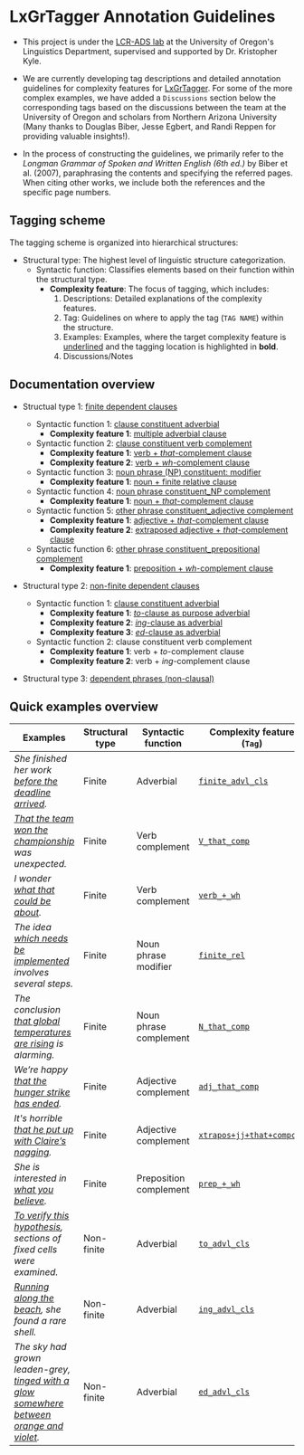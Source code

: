 # LxGrTagger Annotation Guidelines

- This project is under the [LCR-ADS lab](https://lcr-ads-lab.github.io/LCR-ADS-Home/) at the University of Oregon's Linguistics Department, supervised and supported by Dr. Kristopher Kyle.

- We are currently developing tag descriptions and detailed annotation guidelines for complexity features for [LxGrTagger](https://github.com/kristopherkyle/LxGrTgr). For some of the more complex examples, we have added a `Discussions` section below the corresponding tags based on the discussions between the team at the University of Oregon and scholars from Northern Arizona University (Many thanks to Douglas Biber, Jesse Egbert, and Randi Reppen for providing valuable insights!). 

- In the process of constructing the guidelines, we primarily refer to the *Longman Grammar of Spoken and Written English (6th ed.)* by Biber et al. (2007), paraphrasing the contents and specifying the referred pages. When citing other works, we include both the references and the specific page numbers.

## Tagging scheme

The tagging scheme is organized into hierarchical structures:

- Structural type: The highest level of linguistic structure categorization.
    - Syntactic function: Classifies elements based on their function within the structural type.
        - **Complexity feature**: The focus of tagging, which includes:
            1. Descriptions: Detailed explanations of the complexity features.
            2. Tag: Guidelines on where to apply the tag (`TAG NAME`) within the structure.
            3. Examples: Examples, where the target complexity feature is <ins>underlined</ins> and the tagging location is highlighted in **bold**.
            4. Discussions/Notes

## Documentation overview

- Structual type 1: [finite dependent clauses](1_structural%20type1/#1-finite-dependent-clauses)
    - Syntactic function 1: [clause constituent adverbial](1_structural%20type1/1_Syntactic%20function1.html#1-1-clause-constituent-adverbial)
        - **Complexity feature 1**: [multiple adverbial clause](1_structural%20type1/1_Syntactic%20function1.html#1-1-1-multiple-adverbial-clause)
    - Syntactic function 2: [clause constituent verb complement](1_structural%20type1/2_Syntactic%20function2.html#1-2-clause-constituent-verb-complement)
        - **Complexity feature 1**: [verb + *that*-complement clause](1_structural%20type1/2_Syntactic%20function2.html#1-2-1-verb--that-complement-clause)
        - **Complexity feature 2**: [verb + *wh*-complement clause](1_structural%20type1/2_Syntactic%20function2.html#1-2-2-verb--wh-complement-clause)
    - Syntactic function 3: [noun phrase (NP) constituent: modifier](1_structural%20type1/3_Syntactic%20function3.html#1-3-noun-phrase-constituent-modifier)
        - **Complexity feature 1**: [noun + finite relative clause](1_structural%20type1/3_Syntactic%20function3.html#1-3-1-noun--finite-relative-clause)
    - Syntactic function 4: [noun phrase constituent_NP complement](1_structural%20type1/4_Syntactic%20function4.html#1-4-noun-phrase-constituent-complement)
        - **Complexity feature 1**: [noun + *that*-complement clause](1_structural%20type1/4_Syntactic%20function4.html#1-4-1-noun--that-complement-clause)
    - Syntactic function 5: [other phrase constituent_adjective complement](1_structural%20type1/5_Syntactic%20function5.html#1-5-other-phrase-constituent_adjective-complement)
        - **Complexity feature 1**: [adjective + *that*-complement clause](1_structural%20type1/5_Syntactic%20function5.html#1-5-1-adjective--that-complement-clause)
        - **Complexity feature 2**: [extraposed adjective + *that*-complement clause](1_structural%20type1/5_Syntactic%20function5.html#1-5-2-extraposed-adjective--that-complement-clause)
    - Syntactic function 6: [other phrase constituent_prepositional complement](1_structural%20type1/6_Syntactic%20function6.html#1-6-other-phrase-constituent_preposition-complement)
        - **Complexity feature 1**: [preposition + *wh*-complement clause](1_structural%20type1/6_Syntactic%20function6.html#1-6-1-preposition--wh-complement-clause)
- Structural type 2: [non-finite dependent clauses](2_structural%20type2/#2-non-finite-dependent-clauses)
    - Syntactic function 1: [clause constituent adverbial](2_structural%20type2/1_Syntactic%20function1.html#2-1-clause-constituent-adverbial)
        - **Complexity feature 1**: [*to*-clause as purpose adverbial](2_structural%20type2/1_Syntactic%20function1.html#2-1-1-to-clause-as-purpose-adverbial)
        - **Complexity feature 2**: [*ing*-clause as adverbial](2_structural%20type2/1_Syntactic%20function1.html#2-1-2-ing-clause-as-adverbial)
        - **Complexity feature 3**: [*ed*-clause as adverbial](2_structural%20type2/1_Syntactic%20function1.html#2-1-3-ed-clause-as-adverbial)
    - Syntactic function 2: clause constituent verb complement
        - **Complexity feature 1**: verb + *to*-complement clause
        - **Complexity feature 2**: verb + *ing*-complement clause
    
- Structural type 3: [dependent phrases (non-clausal)](#structual-type-3-dependent-phrases-non-clausal)


## Quick examples overview

| Examples                                                    | Structural type | Syntactic function        | Complexity feature (`Tag`)                          |
|-------------------------------------------------------------|-----------------|---------------------------|------------------------------|
| *She finished her work <ins>before the deadline arrived</ins>.* | Finite | Adverbial | [`finite_advl_cls`](1_structural%20type1/1_Syntactic%20function1.html#1-1-clause-constituent-adverbial) |
| *<ins>That the team won the championship</ins> was unexpected.* | Finite | Verb complement | [`V_that_comp`](1_structural%20type1/2_Syntactic%20function2.html#1-2-1-verb--that-complement-clause) |
| *I wonder <ins>what that could be about</ins>.* | Finite | Verb complement | [`verb_+_wh`](1_structural%20type1/2_Syntactic%20function2.html#1-2-2-verb--wh-complement-clause) |
| *The idea <ins>which needs be implemented</ins> involves several steps.* | Finite | Noun phrase modifier | [`finite_rel`](1_structural%20type1/3_Syntactic%20function3.html#1-3-noun-phrase-constituent-modifier) |
| *The conclusion <ins>that global temperatures are rising</ins> is alarming.* | Finite | Noun phrase complement | [`N_that_comp`](1_structural%20type1/4_Syntactic%20function4.html#1-4-noun-phrase-constituent-complement) |
| *We’re happy <ins>that the hunger strike has ended</ins>.* | Finite | Adjective complement | [`adj_that_comp`](1_structural%20type1/5_Syntactic%20function5.html#1-5-other-phrase-constituent_adjective-complement) |
| *It's horrible <ins>that he put up with Claire’s nagging</ins>.* | Finite | Adjective complement | [`xtrapos+jj+that+compcls`](1_structural%20type1/5_Syntactic%20function5.html#1-5-2-extraposed-adjective--that-complement-clause) |
| *She is interested in <ins>what you believe</ins>.* | Finite | Preposition complement | [`prep_+_wh`](1_structural%20type1/6_Syntactic%20function6.html#1-6-other-phrase-constituent_preposition-complement) |
| *<ins>To verify this hypothesis</ins>, sections of fixed cells were examined.* | Non-finite | Adverbial | [`to_advl_cls`](2_structural%20type2/1_Syntactic%20function1.html#2-1-clause-constituent-adverbial) |
| *<ins>Running along the beach</ins>, she found a rare shell.* | Non-finite | Adverbial | [`ing_advl_cls`](2_structural%20type2/1_Syntactic%20function1.html#2-1-2-ing-clause-as-adverbial) |
| *The sky had grown leaden-grey, <ins>tinged with a glow somewhere between orange and violet</ins>.* | Non-finite | Adverbial | [`ed_advl_cls`](2_structural%20type2/1_Syntactic%20function1.html#2-1-3-ed-clause-as-adverbial) |

